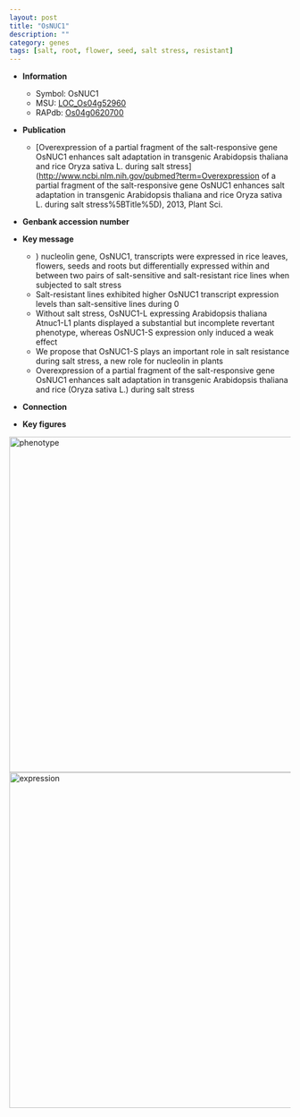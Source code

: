 ```yaml
---
layout: post
title: "OsNUC1"
description: ""
category: genes
tags: [salt, root, flower, seed, salt stress, resistant]
---
```


* **Information**  
    + Symbol: OsNUC1  
    + MSU: [LOC_Os04g52960](http://rice.plantbiology.msu.edu/cgi-bin/ORF_infopage.cgi?orf=LOC_Os04g52960)  
    + RAPdb: [Os04g0620700](http://rapdb.dna.affrc.go.jp/viewer/gbrowse_details/irgsp1?name=Os04g0620700)  

* **Publication**  
    + [Overexpression of a partial fragment of the salt-responsive gene OsNUC1 enhances salt adaptation in transgenic Arabidopsis thaliana and rice Oryza sativa L. during salt stress](http://www.ncbi.nlm.nih.gov/pubmed?term=Overexpression of a partial fragment of the salt-responsive gene OsNUC1 enhances salt adaptation in transgenic Arabidopsis thaliana and rice Oryza sativa L. during salt stress%5BTitle%5D), 2013, Plant Sci.

* **Genbank accession number**  

* **Key message**  
    + ) nucleolin gene, OsNUC1, transcripts were expressed in rice leaves, flowers, seeds and roots but differentially expressed within and between two pairs of salt-sensitive and salt-resistant rice lines when subjected to salt stress
    + Salt-resistant lines exhibited higher OsNUC1 transcript expression levels than salt-sensitive lines during 0
    + Without salt stress, OsNUC1-L expressing Arabidopsis thaliana Atnuc1-L1 plants displayed a substantial but incomplete revertant phenotype, whereas OsNUC1-S expression only induced a weak effect
    + We propose that OsNUC1-S plays an important role in salt resistance during salt stress, a new role for nucleolin in plants
    + Overexpression of a partial fragment of the salt-responsive gene OsNUC1 enhances salt adaptation in transgenic Arabidopsis thaliana and rice (Oryza sativa L.) during salt stress

* **Connection**  

* **Key figures**  
<img src="http://ricencode.github.io/images/OsNUC1.pheno.png" alt="phenotype"  style="width: 600px;"/>

<img src="http://ricencode.github.io/images/OsNUC1.exp.png" alt="expression"  style="width: 600px;"/>



